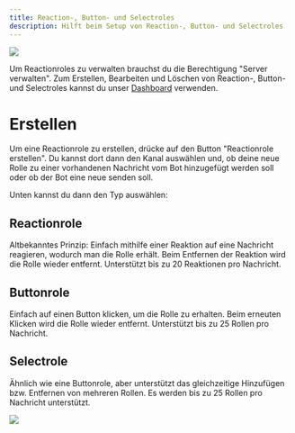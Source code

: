 ```yaml
---
title: Reaction-, Button- und Selectroles
description: Hilft beim Setup von Reaction-, Button- und Selectroles
---
```


![](/img/de_add_reactionrole.png)

Um Reactionroles zu verwalten brauchst du die Berechtigung "Server verwalten".
Zum Erstellen, Bearbeiten und Löschen von Reaction-, Button- und Selectroles kannst du unser [Dashboard](https://tomatenkuchen.eu/dashboard/reactionroles/) verwenden.

# Erstellen

Um eine Reactionrole zu erstellen, drücke auf den Button "Reactionrole erstellen".
Du kannst dort dann den Kanal auswählen und, ob deine neue Rolle zu einer vorhandenen Nachricht vom Bot hinzugefügt werden soll oder ob der Bot eine neue senden soll.

Unten kannst du dann den Typ auswählen:

## Reactionrole
Altbekanntes Prinzip: Einfach mithilfe einer Reaktion auf eine Nachricht reagieren, wodurch man die Rolle erhält.
Beim Entfernen der Reaktion wird die Rolle wieder entfernt.
Unterstützt bis zu 20 Reaktionen pro Nachricht.

## Buttonrole
Einfach auf einen Button klicken, um die Rolle zu erhalten. Beim erneuten Klicken wird die Rolle wieder entfernt.
Unterstützt bis zu 25 Rollen pro Nachricht.

## Selectrole
Ähnlich wie eine Buttonrole, aber unterstützt das gleichzeitige Hinzufügen bzw. Entfernen von mehreren Rollen.
Es werden bis zu 25 Rollen pro Nachricht unterstützt.

![](/img/button_selectrole.png)
